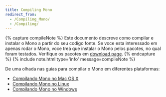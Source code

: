 ```yaml
---
title: Compiling Mono
redirect_from:
  - /Compiling_Mono/
  - /Compiling/
---
```


{% capture compileNote %}
Este documento descreve como compilar e instalar o Mono a partir do seu codigo fonte. Se voce esta interessado em apenas rodar o Mono, voce treá que instalar o Mono pelos pacotes, no qual foram testados. Verifique os pacotes em  [download page](/download/).
{% endcapture %}
{% include note.html type='info' message=compileNote %}

De uma olhada nas guias para compilar o Mono em diferentes plataformas:

- [Compilando Mono no Mac OS X](/docs/compiling-mono/mac/)
- [Compilando Mono no Linux](/docs/compiling-mono/linux/)
- [Compilando Mono no Windows](/docs/compiling-mono/windows/)
